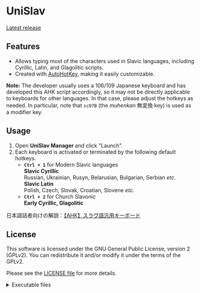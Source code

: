 # UniSlav

[Latest release](https://github.com/Mijadaj/ahk-slavic-keyboard/releases/latest)

## Features

- Allows typing most of the characters used in Slavic languages, including Cyrillic, Latin, and Glagolitic scripts.
- Created with [AutoHotKey](https://www.autohotkey.com/), making it easily customizable.

**Note:**
The developer usually uses a 106/109 Japanese keyboard and has developed this AHK script accordingly, so it may not be directly applicable to keyboards for other languages.
In that case, please adjust the hotkeys as needed.
In particular, note that `sc07B` (the *muhenkan* 無変換 key) is used as a modifier key.

## Usage

1. Open **UniSlav Manager** and click "Launch".  
1. Each keyboard is activated or terminated by the following default hotkeys.
    - **`Ctrl + 1`** for Modern Slavic languages  
    **Slavic Cyrillic**  
    Russian, Ukrainian, Rusyn, Belarusian, Bulgarian, Serbian *etc.*  
    **Slavic Latin**  
    Polish, Czech, Slovak, Croatian, Slovene *etc.*
    - **`Ctrl + 2`** for Church Slavonic  
    **Early Cyrillic, Glagolitic**

日本語話者向けの解説：[【AHK】スラヴ語汎用キーボード](https://note.com/dajdarabotci/n/nb9b58f8dcf26)

## License

This software is licensed under the GNU General Public License, version 2 (GPLv2).
You can redistribute it and/or modify it under the terms of the GPLv2.

Please see the [LICENSE file](LICENSE) for more details.

<details>
    <summary>Executable files</summary>
This software includes:

- **AutoHotkey64.exe**, which is also licensed under the GPLv2.
You can find the source code for AutoHotkey at: [https://github.com/AutoHotkey/AutoHotkey](https://github.com/AutoHotkey/AutoHotkey).
- **config.exe**, which is compiled from AHK file using [AHK2EXE](https://github.com/AutoHotkey/Ahk2Exe).
The source code can be found in [config.ahk](src\config\config.ahk).

</details>
